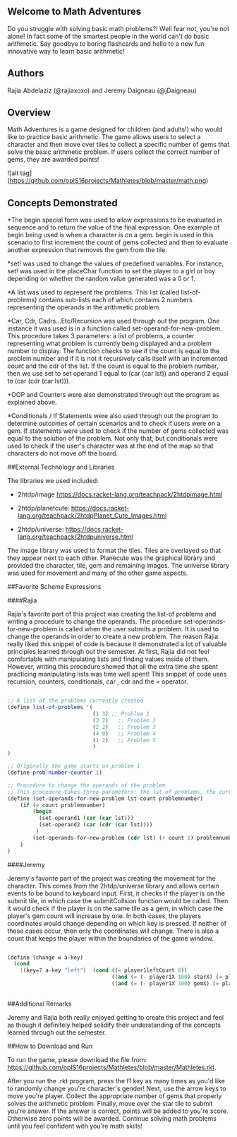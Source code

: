## Welcome to Math Adventures

Do you struggle with solving basic math problems?! Well fear not, you're not alone! In fact some of the smartest people in the world can't do basic arithmetic. Say goodbye to boring flashcards and hello to a new fun innovative way to learn basic arithmetic!

## Authors

Rajia Abdelaziz (@rajiaxoxo) 
            and 
Jeremy Daigneau (@jDaigneau)
   
## Overview

Math Adventures is a game designed for children (and adults!) who would like to practice basic arithmetic. The game allows users to select a character and then move over tiles to collect a specific number of gems that solve the basic arithmetic problem. If users collect the correct number of gems, they are awarded points!


![alt tag] (https://github.com/oplS16projects/Mathletes/blob/master/math.png)

## Concepts Demonstrated

*The begin special form was used to allow expressions to be evaluated in sequence and to return the value of the final expression. One example of begin being used is when a character is on a gem. begin is used in this scenario to first increment the count of gems collected and then to evaluate another expression that removes the gem from the tile.  

*set! was used to change the values of predefined variables. For instance, set! was used in the placeChar function to set the player to a girl or boy depending on whether the random value generated was a 0 or 1. 

*A list was used to represent the problems. This list (called list-of-problems) contains sub-lists each of which contains 2 numbers representing the operands in the arithmetic problem.

*Car, Cdr, Cadrs...Etc/Recursion was used through out the program. One instance it was used is in a function called set-operand-for-new-problem. This procedure takes 3 parameters: a list of problems, a counter representing what problem is currently being displayed and a problem number to display. The function checks to see if the count is equal to the problem number and if it is not it recursively calls itself with an incremented count and the cdr of the list. If the count is equal to the problem number, then we use set to set operand 1 equal to (car (car lst)) and operand 2 equal to (car (cdr (car lst))).   

*OOP and Counters were also demonstrated through out the program as explained above. 

*Conditionals / If Statements were also used through out the program to determine outcomes of certain scenarios and to check if users were on a gem. If statements were used to check if the number of gems collected was equal to the solution of the problem. Not only that, but conditionals were used to check if the user's character was at the end of the map so that characters do not move off the board. 
 
##External Technology and Libraries

The libraries we used included:
 
  * 2htdp/image         https://docs.racket-lang.org/teachpack/2htdpimage.html
  
  * 2htdp/planetcute:   https://docs.racket-lang.org/teachpack/2htdpPlanet_Cute_Images.html

  * 2htdp/universe:     https://docs.racket-lang.org/teachpack/2htdpuniverse.html


The image library was used to format the tiles. Tiles are overlayed so that they appear next to each other. Planecute was the graphical library and provided the character, tile, gem and remaining images. The universe library was used for movement and many of the other game aspects.   

##Favorite Scheme Expressions

####Rajia 

Rajia's favorite part of this project was creating the list-of problems and writing a procedure to change the operands. The procedure set-operands-for-new-problem is called when the user submits a problem. It is used to change the operands in order to create a new problem. The reason Rajia really liked this snippet of code is because it demonstrated a lot of valuable principles learned through out the semester. At first, Rajia did not feel comfortable with manipulating lists and finding values inside of them. However, writing this procedure showed that all the extra time she spent practicing manipulating lists was time well spent! This snippet of code uses recursion, counters, conditionals, car , cdr and the = operator. 

```scheme

;; A list of the problems currently created
(define list-of-problems '(
                           (1 3) ;; Problem 1
                           (3 2)   ;; Problem 2
                           (2 2)   ;; Problem 3
                           (4 0)   ;; Problem 4
                           (1 2)   ;; Problem 5
                           )
)

;; Originally the game starts on problem 1
(define prob-number-counter 1)

;; Procedure to change the operands of the problem
;; This procedure takes three parameters: the lst of problems, the current problem counter, and the problem number to be displayed 
(define (set-operands-for-new-problem lst count problemnumber)
    (if (= count problemnumber) 
        (begin
          (set-operand1 (car (car lst)))
          (set-operand2 (car (cdr (car lst))))
         )
        (set-operands-for-new-problem (cdr lst) (+ count 1) problemnumber)
    )
)
```

####Jeremy

Jeremy's favorite part of the project was creating the movement for the character. This comes from the 2htdp/universe library and allows certain events to be bound to keyboard input. First, it checks if the player is on the submit tile, in which case the submitCollsion function would be called. Then it would check if the player is on the same tile as a gem, in which case the player's gem count will increase by one. In both cases, the players coordinates would change depending on which key is pressed. If neither of these cases occur, then only the coordinates will change. There is also a count that keeps the player within the boundaries of the game window.
```scheme

(define (change w a-key) 
  (cond
    [(key=? a-key "left")  (cond ((= player1leftCount 8))
                                 ((and (= (- player1X 100) starX) (= player1Y starY)) (begin (set! player1rightCount (- player1rightCount 1)) (set! player1leftCount (+ player1leftCount 1)) (set! player1X (- player1X 100)) )(submitCollision))
                                 ((and (= (- player1X 100) gemX) (= player1Y gemY))(begin (set! gemCount (+ gemCount 1)) (set! gemX  -500) (set! gemY -500) (set! player1rightCount (- player1rightCount 1)) (set! player1leftCount (+ player1leftCount 1)) (set! player1X (- player1X 100)) ))...
                                
```

##Additional Remarks

Jeremy and Rajia both really enjoyed getting to create this project and feel as though it definitely helped solidify their understanding of the concepts learned through out the semester. 

##How to Download and Run

To run the game, please download the file from: https://github.com/oplS16projects/Mathletes/blob/master/Mathletes.rkt. 

After you run the .rkt program, press the f1 key as many times as you'd like to randomly change you're character's gender! Next, use the arrow keys to move you're player. Collect the appropriate number of gems that properly solves the arithmetic problem. Finally, move over the star tile to submit you're answer. If the answer is correct, points will be added to you're score. Otherwise zero points will be awarded. Continue solving math problems until you feel confident with you're math skills!
